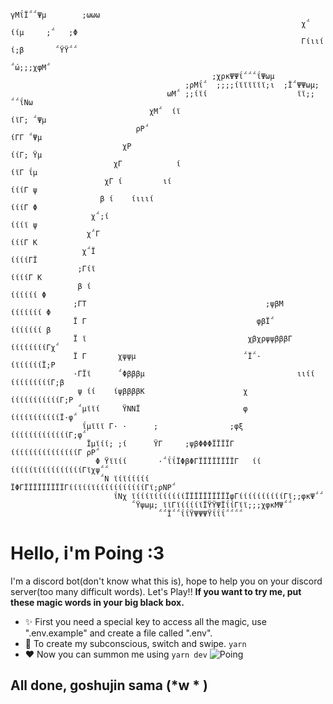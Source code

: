                                                                        γΜΐΪ΅΅Ψμ        ;ωωω     
                                                                     χ΅      ίίμ     ;΅   ;Φ    
                                                                     Γίιιί  ί;β       ΅ΫΫ΅΅     
                                                                     ΅ώ;;;χφΜ΅                  
                                                 ;χρκΨΨΐ΅΅΅ΐΨωμ                                 
                                           ;ρΜΐ΅  ;;;;ίϊϊϊϊϊϊ;ι  ;Ϊ΅ΨΨωμ;                       
                                       ωΜ΅ ;;ίϊί                    ϊϊ;; ΅΅ΐΝω                  
                                   χΜ΅  ίϊ                                ίϊΓ; ΅Ψμ              
                                ρΡ΅                                           ίΓΓ ΅Ψμ           
                             χΡ                                                 ίίΓ; Ϋμ         
                           χΓ            ί                                         ίϊΓ ΐμ       
                         χΓ ί         ιί                                            ίίίΓ ψ      
                        β ί    ίιιιί                                                 ίίίΓ Φ     
                      χ΅;ί                                                            ίίίϊ ψ    
                     χ΅Γ                                                               ίίίΓ Κ   
                    χ΅Ϊ                                                                ίίίίΓΪ   
                   ;Γίϊ                                                                ίίίίΓ Κ  
                   β ί                                                                ίίίίίί Φ  
                  ;ΓΤ                                        ;ψβΜ                    ίίίίίίί Φ  
                  Ϊ Γ                                      φβΪ΅                      ίίίίίίί β  
                  Ϊ ϊ                                    χβχρψψβββΓ                ίίίίίίίίΓχ΅  
                  Ϊ Γ       χψψμ                        ΅Ϊ΅·                       ίϊίίίίίΪ;Ρ   
                  ·ΓΪϊ      ΅Φβββμ                                  ιιίί        ίίίίίίίίίΓ;β    
                   ψ ίί    ίψββββΚ                      χ                    ίίίίίίίίίίίΓ;Ρ     
                   ΅μϊϊί     ΫΝΝΪ                       φ                  ίίίίϊίίίίίίΪ·φ΅      
                    ΐμϊϊϊ Γ· ·      ;                ;φξ               ίίίίίίίίίίίίίΓ;φ΅        
                     Ϊμϊίί; ;ί      ΫΓ     ;ψβΦΦΦΪΪΪΪΓ            ίίίίίίίίίίίίίίίΓ ρΡ΅          
                       Φ Ϋϊϊίί       ·΅ΐΐΪΦβΦΓΪΪΪΪΪΪΪΪΓ   ίί ίίίίίϊίίίίίίίίίίΓϊχψ΅΅             
                        ΅Ν ϊίϊίίίίί       ΪΦΓΪΪΪΪΪΪΪΪΪΓίίϊίίϊίίίίίίίίίίίΓϊ;ρΝΡ΅                 
                           ΐΝχ ϊίίίϊίίίίίίίΪΪΪΪΪΪΪΪΪΪφΓίίίίίίίίίίΓϊ;;φκΨ΅΅                      
                               ΅Ϋψωμ; ϊϊΓϊίίίίϊΪΫΫΨΪΐίΓϊϊ;;;χφκΜΨ΅΅                             
                                     ΅΅Ϊ΅΅ΐΐΫΨΨΨΫΐΐΐ΅΅΅΅                                        


# Hello, i'm Poing :3

I'm a discord bot(don't know what this is), hope to help you on your discord server(too many difficult words). Let's Play!!
**If you want to try me, put these magic words in your big black box.**

- ✨ First you need a special key to access all the magic, use ".env.example" and create a file called ".env".
- 🧙 To create my subconscious, switch and swipe. ```yarn```
- ❤ Now you can summon me using ```yarn dev``` ![Poing](https://static.ragnaplace.com/db/npc/gif/1002.gif)

## All done, goshujin sama (*w * )